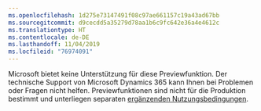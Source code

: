 ```yaml
---
ms.openlocfilehash: 1d275e73147491f08c97ae661157c19a43ad67bb
ms.sourcegitcommit: d9cecdd5a35279d78aa1b6c9fc642e36a4e4612c
ms.translationtype: HT
ms.contentlocale: de-DE
ms.lasthandoff: 11/04/2019
ms.locfileid: "76974091"
---
```

Microsoft bietet keine Unterstützung für diese Previewfunktion. Der technische Support von Microsoft Dynamics 365 kann Ihnen bei Problemen oder Fragen nicht helfen. Previewfunktionen sind nicht für die Produktion bestimmt und unterliegen separaten [ergänzenden Nutzungsbedingungen](https://go.microsoft.com/fwlink/p/?LinkId=511446).
